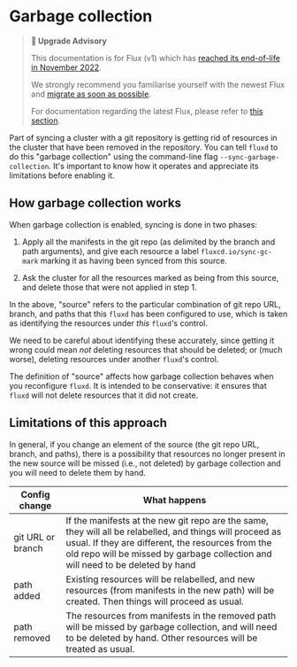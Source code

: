 # Garbage collection

> **🛑 Upgrade Advisory**
>
> This documentation is for Flux (v1) which has [reached its end-of-life in November 2022](https://fluxcd.io/blog/2022/10/september-2022-update/#flux-legacy-v1-retirement-plan).
>
> We strongly recommend you familiarise yourself with the newest Flux and [migrate as soon as possible](https://fluxcd.io/flux/migration/).
>
> For documentation regarding the latest Flux, please refer to [this section](https://fluxcd.io/flux/).

Part of syncing a cluster with a git repository is getting rid of
resources in the cluster that have been removed in the repository. You
can tell `fluxd` to do this "garbage collection" using the command-line
flag `--sync-garbage-collection`. It's important to know how it
operates and appreciate its limitations before enabling it.

## How garbage collection works

When garbage collection is enabled, syncing is done in two phases:

 1. Apply all the manifests in the git repo (as delimited by the
    branch and path arguments), and give each resource a label `fluxcd.io/sync-gc-mark`
    marking it as having been synced from this source.

 2. Ask the cluster for all the resources marked as being from this
    source, and delete those that were not applied in step 1.

In the above, "source" refers to the particular combination of git
repo URL, branch, and paths that this `fluxd` has been configured to
use, which is taken as identifying the resources under _this_
`fluxd`'s control.

We need to be careful about identifying these accurately, since
getting it wrong could mean _not_ deleting resources that should be
deleted; or (much worse), deleting resources under another
`fluxd`'s control.

The definition of "source" affects how garbage collection behaves when
you reconfigure `fluxd`. It is intended to be conservative: it ensures
that `fluxd` will not delete resources that it did not create.

## Limitations of this approach

In general, if you change an element of the source (the git repo URL,
branch, and paths), there is a possibility that resources no longer
present in the new source will be missed (i.e., not deleted) by
garbage collection and you will need to delete them by hand.

| Config change     | What happens
| ----------------- | ---
| git URL or branch | If the manifests at the new git repo are the same, they will all be relabelled, and things will proceed as usual. If they are different, the resources from the old repo will be missed by garbage collection and will need to be deleted by hand
| path added        | Existing resources will be relabelled, and new resources (from manifests in the new path) will be created. Then things will proceed as usual.
| path removed      | The resources from manifests in the removed path will be missed by garbage collection, and will need to be deleted by hand. Other resources will be treated as usual.
